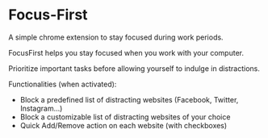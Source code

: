 # Focus-First
A simple chrome extension to stay focused during work periods.

FocusFirst helps you stay focused when you work with your computer.

Prioritize important tasks before allowing yourself to indulge in distractions.

Functionalities (when activated):
 - Block a predefined list of distracting websites (Facebook, Twitter, Instagram…)
 - Block a customizable list of distracting websites of your choice
 - Quick Add/Remove action on each website (with checkboxes)
